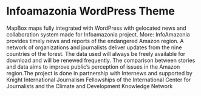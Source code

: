 Infoamazonia WordPress Theme
============================

MapBox maps fully integrated with WordPress with gelocated news and collaboration system made for Infoamazonia project. More: InfoAmazonia provides timely news and reports of the endangered Amazon region. A network of organizations and journalists deliver updates from the nine countries of the forest. The data used will always be freely available for download and will be renewed frequently. The comparison between stories and data aims to improve public’s perception of issues in the Amazon region.The project is done in partnership with Internews and supported by Knight International Journalism Fellowships of the International Center for Journalists and the Climate and Development Knowledge Network